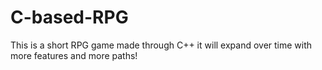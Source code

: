 # C-based-RPG
This is a short RPG game made through C++ it will expand over time with more features and more paths! 
